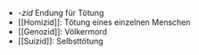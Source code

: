 - *-zid* Endung für Tötung
- [[Homizid]]: Tötung eines einzelnen Menschen
- [[Genozid]]: Völkermord
- [[Suizid]]: Selbsttötung